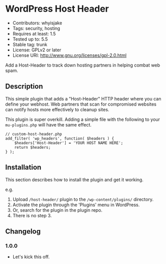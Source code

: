 # WordPress Host Header #

* Contributors: whyisjake
* Tags: security, hosting
* Requires at least: 1.5
* Tested up to: 5.5
* Stable tag: trunk
* License: GPLv2 or later
* License URI: http://www.gnu.org/licenses/gpl-2.0.html

Add a Host-Header to track down hosting partners in helping combat web spam.

## Description ##

This simple plugin that adds a "Host-Header" HTTP header where you can define your webhost. Web partners that scan for compromised websites can notify hosts more effectively to cleanup sites.

This plugin is super overkill. Adding a simple file with the following to your `mu-plugins.php` will have the same effect.

```
// custom-host-header.php
add_filter( 'wp_headers', function( $headers ) {
	$headers['Host-Header'] = 'YOUR HOST NAME HERE';
	return $headers;
} );
```

## Installation ##

This section describes how to install the plugin and get it working.

e.g.

1. Upload `/host-header/` plugin to the `/wp-content/plugins/` directory.
1. Activate the plugin through the 'Plugins' menu in WordPress.
1. Or, search for the plugin in the plugin repo.
1. There is no step 3.

## Changelog ##

### 1.0.0 ###

* Let's kick this off.
